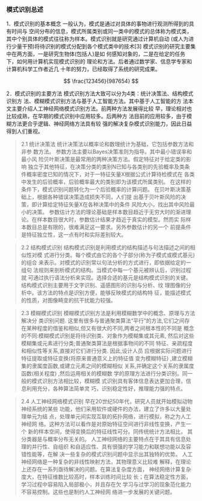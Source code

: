 ### 模式识别总述
1．模式识别的基本概念 一般认为，模式是通过对具体的事物进行观测所得到的具有时间与 空间分布的信息，模式所属类别或同一类中的模式的总体称为模式类， 其中个别具体的模式往往称为样本。模式识别就是研究通过计算机自动 (或人为进行少量干预)将待识别的模式分配到各个模式类中的技术[3] 模式识别的研究主要集中在两方面，一是研究生物体(包括人)是如 何感知对象的，二是在给定的任务下，如何用计算机实现模式识别的 理论和方法。后者通过数学家、信息学专家和计算机科学工作者近几 十年的努力，已经取得了系统的研究成果。

$$ \frac{123456}{987654} $$

 2．模式识别的主要方法 模式识别方法大致可以分为4类：统计决策法、结构模式识别方 法、模糊模式识别方法与基于人工智能方法。其中基于人工智能的方 法本文主要介绍人工神经网络模式识别方法。前两种方法发展得比较 早，理论相对也比较成熟，在早期的模式识别中应用较多。后两种方 法目前的应用较多，由于模糊方法更合乎逻辑、神经网络方法具有较 强的解决复杂模式识别能力，因此日益得到人们重视。 

> 2.1 统计决策法 统计决策法以概率论和数理统计为基础，它包括参数方法和非参 数方法。 参数方法主要以Bayes决策准则为指导。其中最小错误率和最小风 险贝叶斯决策是最常用的两种决策方法。假定特征对于给定类的影响 独立于其他特征，在决策分类的类别N已知与各类别的先验概率及类条 件概率密度已知的情况下，对于一特征矢量X根据公式计算待检模式在 各类中发生的后验概率，后验概率最大的类别即为该模式所属类别。 在这样的条件下，模式识别问题转化为一个后验概率的计算问题。 在贝叶斯决策基础上，根据各种错误决策造成损失不同，人们提 出基于贝叶斯风险的决策，即计算给定特征矢量X在各种决策中的条件 风险大小，找出其中风险最小的决策。 参数估计方法的理论基础是样本数目趋近于无穷大时的渐进理 论。在样本数目很大时，参数估计结果才趋近于真实的模型。然而实 际样本数目总是有限的，很难满足这一要求。另外参数估计的另一个 前提条件是特征独立性，这一点有时和实际差别较大。

 > 2.2 结构模式识别 结构模式识别是利用模式的结构描述与句法描述之间的相似性对模 式进行分类。每个模式由它的各个子部分(称为子模式或模式基元)的组合 来表示。对模式的识别常以句法分析的方式进行，即依据给定的一组句 法规则来剖析模式的结构。当模式中每一个基元被辨认后，识别过程就 可通过执行语法分析来实现。选择合适的基元是结构模式识别的关键。 结构模式识别主要用于文字识别、遥感图形的识别与分析、纹 理图像的分析中。该方法的特点是识别方便，能够反映模式的结构特 征，能描述模式的性质，对图像畸变的抗干扰能力较强。

 > 2.3 模糊模式识别 模糊模式识别方法是利用模糊数学中的概念、原理与方法解决分 类识别问题. 这里有很多与普通聚类算法“平行”的方法,它们之间存 在某种程度的借鉴和相似,但又有很大的不同,两者之间根本性的不同是 概念的不同:模糊模式识别是将待识别类、对象作为模糊集或其元素, 然后对这些模糊集或元素进行分类;普通聚类算法是根据事物间的不同 特征、亲疏程度和相似性等关系,直接对它们进行分类. 因此,设计人员 应根据实际问题进行特征提取或特征变换(将原来普通意义上的特征值 变为模糊特征) ,建立模糊集的隶属度函数,或建立元素之间的模糊相似 关系,并确定这个关系的隶属度函数(相关程度) ,然后运用相关的模糊数 学的原理方法进行分类识别。同一般的模式识别方法相比较，模糊模 式识别具有客体信息表达更加合理，信息利用充分，各种算法简单灵 巧，识别稳定性好，推理能力强的特点。

 > 2.4 人工神经网络模式识别 早在20世纪50年代，研究人员就开始模拟动物神经系统的某些 功能，他们采用软件或硬件的办法，建立了许多以大量处理单元为结 点，处理单元间实现互联的拓扑网络，进行模拟，称之为人工神经网 络。这种方法可以看作是对原始特征空间进行非线性变换，产生一个 新的样本空间，使得变换后的特征线性可分。同传统统计方法相比， 其分类器是与概率分布无关的。 人工神经网络的主要特点在于其具有信息处理的并行性、自组织 和自适应性、具有很强的学习能力和联想功能以及容错性能等，在解 决一些复杂的模式识别问题中显示出其独特的优势。 人工神经网络是一种复杂的非线性映射方法，其物理意义比较难 解释，在理论上还存在一系列亟待解决的问题。在算法复杂度方面， 神经网络计算复杂度大，在特征维数比较高时，样本训练时间比较 长；在算法稳定性方面，学习过程中容易陷入局部极小，并且存在欠 学习与过学习的现象范化能力不容易控制。这些也是制约人工神经网 络进一步发展的关键问题。
